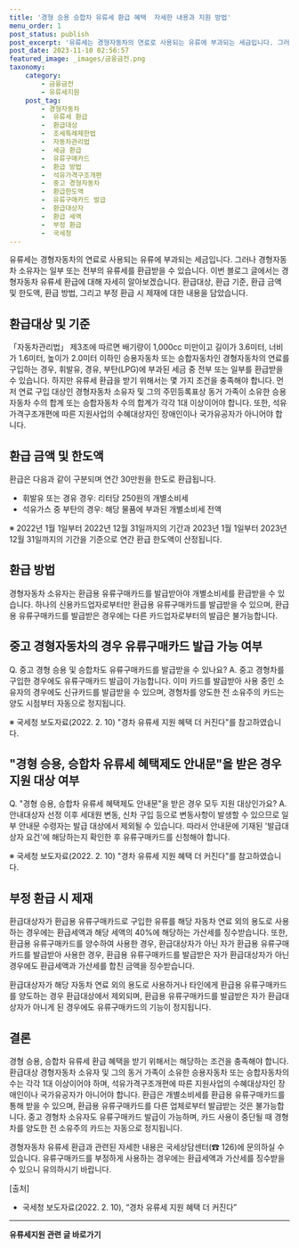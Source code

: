 ```yaml
---
title: '경형 승용 승합차 유류세 환급 혜택  자세한 내용과 지원 방법'
menu_order: 1
post_status: publish
post_excerpt: '유류세는 경형자동차의 연료로 사용되는 유류에 부과되는 세금입니다. 그러나 경형자동차 소유자는 일부 또는 전부의 유류세를 환급받을 수 있습니다. 이번 블로그 글에서는 경형자동차 유류세 환급에 대해 자세히 알아보겠습니다. 환급대상, 환급 기준, 환급 금액 및 한도액, 환급 방법, 그리고 부정 환급 시 제재에 대한 내용을 담았습니다.'
post_date: 2023-11-10 02:56:57
featured_image: _images/금융금전.png
taxonomy:
    category:
        - 금융금전
        - 유류세지원
    post_tag:
        - 경형자동차
        -  유류세 환급
        -  환급대상
        -  조세특례제한법
        -  자동차관리법
        -  세금 환급
        -  유류구매카드
        -  환급 방법
        -  석유가격구조개편
        -  중고 경형자동차
        -  환급한도액
        -  유류구매카드 발급
        -  환급대상자
        -  환급 세액
        -  부정 환급
        -  국세청
---
```



유류세는 경형자동차의 연료로 사용되는 유류에 부과되는 세금입니다. 그러나 경형자동차 소유자는 일부 또는 전부의 유류세를 환급받을 수 있습니다. 이번 블로그 글에서는 경형자동차 유류세 환급에 대해 자세히 알아보겠습니다. 환급대상, 환급 기준, 환급 금액 및 한도액, 환급 방법, 그리고 부정 환급 시 제재에 대한 내용을 담았습니다.

## 환급대상 및 기준

「자동차관리법」 제3조에 따르면 배기량이 1,000cc 미만이고 길이가 3.6미터, 너비가 1.6미터, 높이가 2.0미터 이하인 승용자동차 또는 승합자동차인 경형자동차의 연료를 구입하는 경우, 휘발유, 경유, 부탄(LPG)에 부과된 세금 중 전부 또는 일부를 환급받을 수 있습니다. 하지만 유류세 환급을 받기 위해서는 몇 가지 조건을 충족해야 합니다. 먼저 연료 구입 대상인 경형자동차 소유자 및 그의 주민등록표상 동거 가족이 소유한 승용자동차 수의 합계 또는 승합자동차 수의 합계가 각각 1대 이상이어야 합니다. 또한, 석유가격구조개편에 따른 지원사업의 수혜대상자인 장애인이나 국가유공자가 아니어야 합니다.

## 환급 금액 및 한도액

환급은 다음과 같이 구분되며 연간 30만원을 한도로 환급됩니다.

- 휘발유 또는 경유 경우: 리터당 250원의 개별소비세
- 석유가스 중 부탄의 경우: 해당 물품에 부과된 개별소비세 전액

※ 2022년 1월 1일부터 2022년 12월 31일까지의 기간과 2023년 1월 1일부터 2023년 12월 31일까지의 기간을 기준으로 연간 환급 한도액이 산정됩니다.

## 환급 방법

경형자동차 소유자는 환급용 유류구매카드를 발급받아야 개별소비세를 환급받을 수 있습니다. 하나의 신용카드업자로부터만 환급용 유류구매카드를 발급받을 수 있으며, 환급용 유류구매카드를 발급받은 경우에는 다른 카드업자로부터의 발급은 불가능합니다.

## 중고 경형자동차의 경우 유류구매카드 발급 가능 여부

Q. 중고 경형 승용 및 승합차도 유류구매카드를 발급받을 수 있나요?
A. 중고 경형차를 구입한 경우에도 유류구매카드 발급이 가능합니다. 이미 카드를 발급받아 사용 중인 소유자의 경우에도 신규카드를 발급받을 수 있으며, 경형차를 양도한 전 소유주의 카드는 양도 시점부터 자동으로 정지됩니다.

※ 국세청 보도자료(2022. 2. 10) "경차 유류세 지원 혜택 더 커진다"를 참고하였습니다.

## "경형 승용, 승합차 유류세 혜택제도 안내문"을 받은 경우 지원 대상 여부

Q. "경형 승용, 승합차 유류세 혜택제도 안내문"을 받은 경우 모두 지원 대상인가요?
A. 안내대상자 선정 이후 세대원 변동, 신차 구입 등으로 변동사항이 발생할 수 있으므로 일부 안내문 수령자는 발급 대상에서 제외될 수 있습니다. 따라서 안내문에 기재된 '발급대상자 요건'에 해당하는지 확인한 후 유류구매카드를 신청해야 합니다.

※ 국세청 보도자료(2022. 2. 10) "경차 유류세 지원 혜택 더 커진다"를 참고하였습니다.

## 부정 환급 시 제재

환급대상자가 환급용 유류구매카드로 구입한 유류를 해당 자동차 연료 외의 용도로 사용하는 경우에는 환급세액과 해당 세액의 40%에 해당하는 가산세를 징수받습니다. 또한, 환급용 유류구매카드를 양수하여 사용한 경우, 환급대상자가 아닌 자가 환급용 유류구매카드를 발급받아 사용한 경우, 환급용 유류구매카드를 발급받은 자가 환급대상자가 아닌 경우에도 환급세액과 가산세를 합친 금액을 징수받습니다.

환급대상자가 해당 자동차 연료 외의 용도로 사용하거나 타인에게 환급용 유류구매카드를 양도하는 경우 환급대상에서 제외되며, 환급용 유류구매카드를 발급받은 자가 환급대상자가 아니게 된 경우에도 유류구매카드의 기능이 정지됩니다.

## 결론

경형 승용, 승합차 유류세 환급 혜택을 받기 위해서는 해당하는 조건을 충족해야 합니다. 환급대상 경형자동차 소유자 및 그의 동거 가족이 소유한 승용자동차 또는 승합자동차의 수는 각각 1대 이상이어야 하며, 석유가격구조개편에 따른 지원사업의 수혜대상자인 장애인이나 국가유공자가 아니어야 합니다. 환급은 개별소비세를 환급용 유류구매카드를 통해 받을 수 있으며, 환급용 유류구매카드를 다른 업체로부터 발급받는 것은 불가능합니다. 중고 경형차 소유자도 유류구매카드 발급이 가능하며, 카드 사용이 중단될 때 경형차를 양도한 전 소유주의 카드는 자동으로 정지됩니다.

경형자동차 유류세 환급과 관련된 자세한 내용은 국세상담센터(☎ 126)에 문의하실 수 있습니다. 유류구매카드를 부정하게 사용하는 경우에는 환급세액과 가산세를 징수받을 수 있으니 유의하시기 바랍니다.

[출처]
- 국세청 보도자료(2022. 2. 10), “경차 유류세 지원 혜택 더 커진다”
<!-- wp:separator -->
<hr class="wp-block-separator has-alpha-channel-opacity"/>
<!-- /wp:separator -->

<!-- wp:group {"backgroundColor":"base","layout":{"type":"constrained"}} -->
<div class="wp-block-group has-base-background-color has-background"><!-- wp:paragraph {"align":"center","fontSize":"medium"} -->
<p class="has-text-align-center has-large-font-size"><strong>유류세지원 관련 글 바로가기</strong></p>
<!-- /wp:paragraph -->


<!-- wp:latest-posts
{"categories":[{"id":14360,"count":19,"description":"","link":"https://uknowlaw.com/category/%ec%9c%a0%eb%a5%98%ec%84%b8%ec%a7%80%ec%9b%90/","name":"유류세지원","slug":"유류세지원","taxonomy":"category","parent":0,"meta":[],"_links":{"self":[{"href":"https://uknowlaw.com/wp-json/wp/v2/categories/14360"}],"collection":[{"href":"https://uknowlaw.com/wp-json/wp/v2/categories"}],"about":[{"href":"https://uknowlaw.com/wp-json/wp/v2/taxonomies/category"}],"wp:post_type":[{"href":"https://uknowlaw.com/wp-json/wp/v2/posts?categories=14360"}],"curies":[{"name":"wp","href":"https://api.w.org/{rel}","templated":true}]}}],"postsToShow":100,"excerptLength":28,"postLayout":"grid","columns":2,"featuredImageAlign":"left","featuredImageSizeSlug":"large","fontSize":"small"} /--></div>
<!-- /wp:group -->